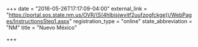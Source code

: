 +++
date = "2016-05-26T17:17:09-04:00"
external_link = "https://portal.sos.state.nm.us/OVR/(S(4hlbisjwvitf2uufzogfckge))/WebPages/InstructionsStep1.aspx"
registration_type = "online"
state_abbreviation = "NM"
title = "Nuevo México"

+++


